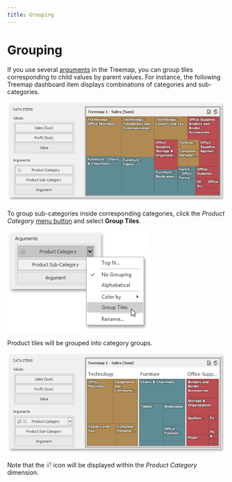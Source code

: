 ```yaml
---
title: Grouping
---
```

# Grouping
If you use several [arguments](providing-data.md) in the Treemap, you can group tiles corresponding to child values by parent values. For instance, the following Treemap dashboard item displays combinations of categories and sub-categories.

![TreemapWin_ProvidingData_TwoValuesAndArguments](../../../../images/img125485.png)

To group sub-categories inside corresponding categories, click the _Product Category_ [menu button](../../ui-elements/data-items-pane.md) and select **Group Tiles**.

![TreemapWin_ProvidingData_GroupTiles](../../../../images/img125487.png)

Product tiles will be grouped into category groups.

![TreemapWin_ProvidingData_Grouping](../../../../images/img125486.png)

Note that the ![Treemap_GroupingIcon](../../../../images/img125513.png) icon will be displayed within the _Product Category_ dimension.
